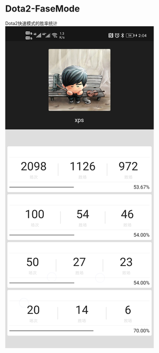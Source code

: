 # Dota2-FaseMode
Dota2快速模式的胜率统计
![效果图](https://raw.githubusercontent.com/NeverMore-Father/Dota2-FaseMode/master/img/app.jpg)
